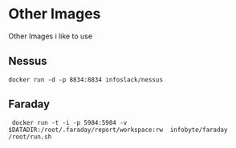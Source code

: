 # Other Images

Other Images i like to use 


## Nessus

```
docker run -d -p 8834:8834 infoslack/nessus
```

## Faraday

```
 docker run -t -i -p 5984:5984 -v $DATADIR:/root/.faraday/report/workspace:rw  infobyte/faraday /root/run.sh
```
